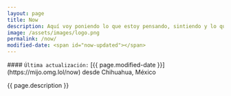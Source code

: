 ```yaml
---
layout: page
title: Now
description: Aquí voy poniendo lo que estoy pensando, sintiendo y lo que estoy haciendo actualmente.
image: /assets/images/logo.png
permalink: /now/
modified-date: <span id="now-updated"></span>
---
```


<div class="card last-updated my-3 text-center">
<div class="card-body rounded">
#### <code>Última actualización:</code> [{{ page.modified-date }}](https://mijo.omg.lol/now) desde Chihuahua, México
</div>
</div>

<p class="text-center">{{ page.description }}</p>

<div id="now-content"></div>